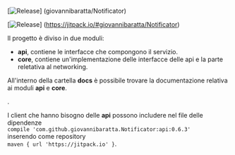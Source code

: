 [![Release](giovannibaratta/Notificator)]
(giovannibaratta/Notificator)

[![Release](https://jitpack.io/v/giovannibaratta/Notificator.svg)]
(https://jitpack.io/#giovannibaratta/Notificator)

<p>Il progetto è diviso in due moduli:
<ul>
    <li><b>api</b>, contiene le interfacce che compongono il servizio.</li>
    <li><b>core</b>, contiene un'implementazione delle interfacce delle api e
            la parte reletativa al networking.</li>
</ul>
</p>

<p>All'interno della cartella <b>docs</b> è possibile trovare la documentazione
relativa ai moduli <b>api</b> e <b>core</b>.</p>.

<p>I client che hanno bisogno delle <b>api</b> possono includere nel file delle dipendenze<br>
<code>compile 'com.github.giovannibaratta.Notificator:api:0.6.3'</code><br>inserendo come repository<br>
<code>maven { url 'https://jitpack.io' }</code>. </p>